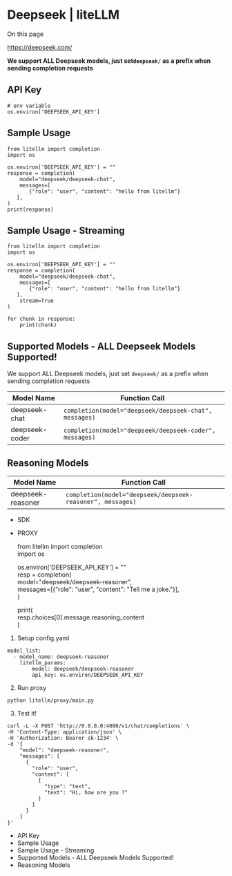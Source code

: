 # Deepseek | liteLLM

On this page

<https://deepseek.com/>

**We support ALL Deepseek models, just set`deepseek/` as a prefix when sending completion requests**

## API Key​
    
    
    # env variable  
    os.environ['DEEPSEEK_API_KEY']  
    

## Sample Usage​
    
    
    from litellm import completion  
    import os  
      
    os.environ['DEEPSEEK_API_KEY'] = ""  
    response = completion(  
        model="deepseek/deepseek-chat",   
        messages=[  
           {"role": "user", "content": "hello from litellm"}  
       ],  
    )  
    print(response)  
    

## Sample Usage - Streaming​
    
    
    from litellm import completion  
    import os  
      
    os.environ['DEEPSEEK_API_KEY'] = ""  
    response = completion(  
        model="deepseek/deepseek-chat",   
        messages=[  
           {"role": "user", "content": "hello from litellm"}  
       ],  
        stream=True  
    )  
      
    for chunk in response:  
        print(chunk)  
    

## Supported Models - ALL Deepseek Models Supported!​

We support ALL Deepseek models, just set `deepseek/` as a prefix when sending completion requests

Model Name| Function Call  
---|---  
deepseek-chat| `completion(model="deepseek/deepseek-chat", messages)`  
deepseek-coder| `completion(model="deepseek/deepseek-coder", messages)`  
  
## Reasoning Models​

Model Name| Function Call  
---|---  
deepseek-reasoner| `completion(model="deepseek/deepseek-reasoner", messages)`  
  
  * SDK
  * PROXY

    
    
    from litellm import completion  
    import os  
      
    os.environ['DEEPSEEK_API_KEY'] = ""  
    resp = completion(  
        model="deepseek/deepseek-reasoner",  
        messages=[{"role": "user", "content": "Tell me a joke."}],  
    )  
      
    print(  
        resp.choices[0].message.reasoning_content  
    )  
    

  1. Setup config.yaml

    
    
    model_list:  
      - model_name: deepseek-reasoner  
        litellm_params:  
            model: deepseek/deepseek-reasoner  
            api_key: os.environ/DEEPSEEK_API_KEY  
    

  2. Run proxy

    
    
    python litellm/proxy/main.py  
    

  3. Test it!

    
    
    curl -L -X POST 'http://0.0.0.0:4000/v1/chat/completions' \  
    -H 'Content-Type: application/json' \  
    -H 'Authorization: Bearer sk-1234' \  
    -d '{  
        "model": "deepseek-reasoner",  
        "messages": [  
          {  
            "role": "user",  
            "content": [  
              {  
                "type": "text",  
                "text": "Hi, how are you ?"  
              }  
            ]  
          }  
        ]  
    }'  
    

  * API Key
  * Sample Usage
  * Sample Usage - Streaming
  * Supported Models - ALL Deepseek Models Supported!
  * Reasoning Models